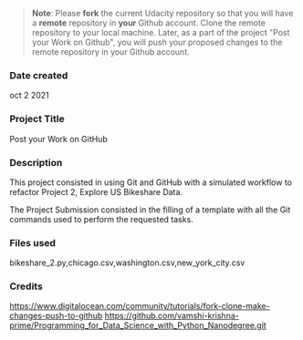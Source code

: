 >**Note**: Please **fork** the current Udacity repository so that you will have a **remote** repository in **your** Github account. Clone the remote repository to your local machine. Later, as a part of the project "Post your Work on Github", you will push your proposed changes to the remote repository in your Github account.

### Date created
oct 2 2021

### Project Title
Post your Work on GitHub

### Description
This project consisted in using Git and GitHub with a simulated workflow to refactor Project 2, Explore US Bikeshare Data.

The Project Submission consisted in the filling of a template with all the Git commands used to perform the requested tasks.

### Files used
bikeshare_2.py,chicago.csv,washington.csv,new_york_city.csv

### Credits
https://www.digitalocean.com/community/tutorials/fork-clone-make-changes-push-to-github
https://github.com/vamshi-krishna-prime/Programming_for_Data_Science_with_Python_Nanodegree.git

